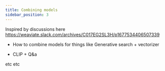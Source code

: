 ```yaml
---
title: Combining models
sidebar_position: 3
---
```


Inspired by discussions here https://weaviate.slack.com/archives/C017EG2SL3H/p1677534406507339

- How to combine models for things like Generative search + vectorizer

- CLIP + Q&a

etc etc